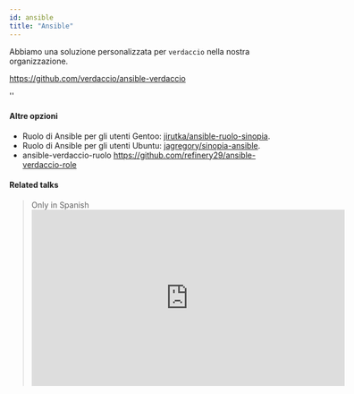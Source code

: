```yaml
---
id: ansible
title: "Ansible"
---
```


Abbiamo una soluzione personalizzata per `verdaccio` nella nostra organizzazione.

<https://github.com/verdaccio/ansible-verdaccio>

<div id="codefund">''</div>

#### Altre opzioni

* Ruolo di Ansible per gli utenti Gentoo: [jirutka/ansible-ruolo-sinopia](https://github.com/jirutka/ansible-role-sinopia).
* Ruolo di Ansible per gli utenti Ubuntu: [jagregory/sinopia-ansible](https://github.com/jagregory/sinopia-ansible).
* ansible-verdaccio-ruolo <https://github.com/refinery29/ansible-verdaccio-role>

#### Related talks

> Only in Spanish <iframe width="560" height="315" src="https://www.youtube.com/embed/EWAxCgZQMAY?enablejsapi=1" frameborder="0" allow="accelerometer; autoplay; encrypted-media; gyroscope; picture-in-picture" allowfullscreen mark="crwd-mark"></iframe>
